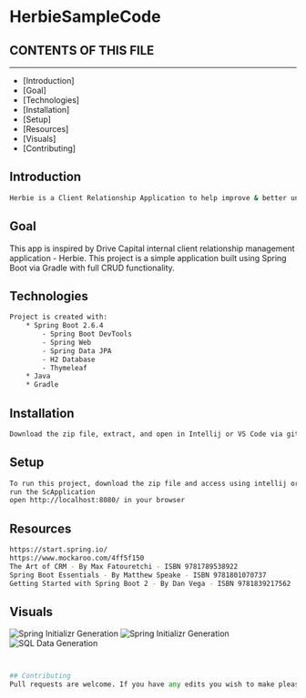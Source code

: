 # HerbieSampleCode

## CONTENTS OF THIS FILE
------------------------
* [Introduction]
* [Goal]
* [Technologies]
* [Installation]
* [Setup]
* [Resources]
* [Visuals]
* [Contributing]

## Introduction
```bash
Herbie is a Client Relationship Application to help improve & better understand the connections between Drive Capital and its business-partners.
```

## Goal
This app is inspired by Drive Capital internal client relationship management application - Herbie. This project is a simple application built using Spring Boot via Gradle with full CRUD functionality. 

## Technologies
```bash
Project is created with:
    * Spring Boot 2.6.4
        - Spring Boot DevTools
        - Spring Web
        - Spring Data JPA
        - H2 Database
        - Thymeleaf
    * Java
    * Gradle
``` 

## Installation
```bash
Download the zip file, extract, and open in Intellij or VS Code via gitbash or terminal. 
```

## Setup
```bash
To run this project, download the zip file and access using intellij or VS Code
run the ScApplication
open http://localhost:8080/ in your browser
```

## Resources 
```bash
https://start.spring.io/
https://www.mockaroo.com/4ff5f150
The Art of CRM - By Max Fatouretchi - ISBN 9781789538922
Spring Boot Essentials - By Matthew Speake - ISBN 9781801070737
Getting Started with Spring Boot 2 - By Dan Vega - ISBN 9781839217562
```

## Visuals
![Spring Initializr Generation](D:\Aman\Documents\GitHub\herbie\Spring_Initializr_Page_1)
![Spring Initializr Generation](D:\Aman\Documents\GitHub\herbie\Spring_Initializr_Page_2)
![SQL Data Generation](D:\Aman\Documents\GitHub\herbie\SQL_Fictious_Data_V2.PNG)
```python


## Contributing
Pull requests are welcome. If you have any edits you wish to make please open an issue first to track keeping purposes. Feel free to create any tests.